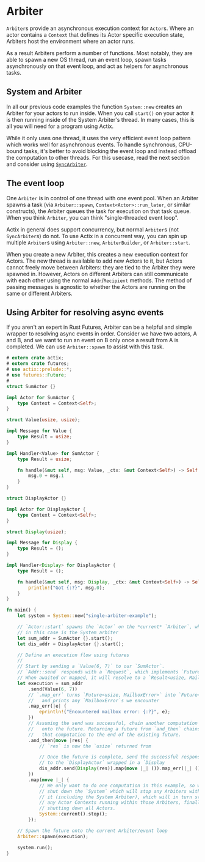 # Arbiter

`Arbiter`s provide an asynchronous execution context for `Actor`s. Where an
actor contains a `Context` that defines its Actor specific execution state,
Arbiters host the environment where an actor runs.

As a result Arbiters perform a number of functions. Most notably, they are able
to spawn a new OS thread, run an event loop, spawn tasks asynchronously on that
event loop, and act as helpers for asynchronous tasks.

## System and Arbiter

In all our previous code examples the function `System::new` creates an Arbiter
for your actors to run inside. When you call `start()` on your actor it is then
running inside of the System Arbiter's thread. In many cases, this is all you
will need for a program using Actix.

While it only uses one thread, it uses the very efficient event loop pattern
which works well for asynchronous events. To handle synchronous, CPU-bound
tasks, it's better to avoid blocking the event loop and instead offload the
computation to other threads. For this usecase, read the next section and
consider using [`SyncArbiter`](./sec-6-sync-arbiter.md).

## The event loop

One `Arbiter` is in control of one thread with one event pool. When an Arbiter
spawns a task (via `Arbiter::spawn`, `Context<Actor>::run_later`, or similar
constructs), the Arbiter queues the task for execution on that task queue. When
you think `Arbiter`, you can think "single-threaded event loop".

Actix in general does support concurrency, but normal `Arbiter`s (not
`SyncArbiter`s) do not. To use Actix in a concurrent way, you can spin up
multiple `Arbiter`s using `Arbiter::new`, `ArbiterBuilder`, or `Arbiter::start`.

When you create a new Arbiter, this creates a new execution context for Actors.
The new thread is available to add new Actors to it, but Actors cannot freely
move between Arbiters: they are tied to the Arbiter they were spawned in.
However, Actors on different Arbiters can still communicate with each other
using the normal `Addr`/`Recipient` methods. The method of passing messages is
agnostic to whether the Actors are running on the same or different Arbiters.

## Using Arbiter for resolving async events

If you aren't an expert in Rust Futures, Arbiter can be a helpful and simple
wrapper to resolving async events in order. Consider we have two actors, A and
B, and we want to run an event on B only once a result from A is completed. We
can use `Arbiter::spawn` to assist with this task.

```rust
# extern crate actix;
# extern crate futures;
# use actix::prelude::*;
# use futures::Future;
#
struct SumActor {}

impl Actor for SumActor {
    type Context = Context<Self>;
}

struct Value(usize, usize);

impl Message for Value {
    type Result = usize;
}

impl Handler<Value> for SumActor {
    type Result = usize;

    fn handle(&mut self, msg: Value, _ctx: &mut Context<Self>) -> Self::Result {
        msg.0 + msg.1
    }
}

struct DisplayActor {}

impl Actor for DisplayActor {
    type Context = Context<Self>;
}

struct Display(usize);

impl Message for Display {
    type Result = ();
}

impl Handler<Display> for DisplayActor {
    type Result = ();

    fn handle(&mut self, msg: Display, _ctx: &mut Context<Self>) -> Self::Result {
        println!("Got {:?}", msg.0);
    }
}

fn main() {
    let system = System::new("single-arbiter-example");

    // `Actor::start` spawns the `Actor` on the *current* `Arbiter`, which
    // in this case is the System arbiter
    let sum_addr = SumActor {}.start();
    let dis_addr = DisplayActor {}.start();

    // Define an execution flow using futures
    //
    // Start by sending a `Value(6, 7)` to our `SumActor`.
    // `Addr::send` responds with a `Request`, which implements `Future`.
    // When awaited or mapped, it will resolve to a `Result<usize, MailboxError>`.
    let execution = sum_addr
        .send(Value(6, 7))
        // `.map_err` turns `Future<usize, MailboxError>` into `Future<usize, ()>`
        //   and prints any `MailboxError`s we encounter
        .map_err(|e| {
            eprintln!("Encountered mailbox error: {:?}", e);
        })
        // Assuming the send was successful, chain another computation
        //   onto the future. Returning a future from `and_then` chains
        //   that computation to the end of the existing future.
        .and_then(move |res| {
            // `res` is now the `usize` returned from

            // Once the future is complete, send the successful response (`usize`)
            // to the `DisplayActor` wrapped in a `Display
            dis_addr.send(Display(res)).map(move |_| ()).map_err(|_| ())
        })
        .map(move |_| {
            // We only want to do one computation in this example, so we
            // shut down the `System` which will stop any Arbiters within
            // it (including the System Arbiter), which will in turn stop
            // any Actor Contexts running within those Arbiters, finally
            // shutting down all Actors.
            System::current().stop();
        });

    // Spawn the future onto the current Arbiter/event loop
    Arbiter::spawn(execution);

    system.run();
}
```
